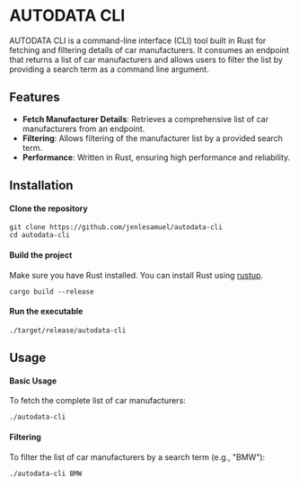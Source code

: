 # AUTODATA CLI
AUTODATA CLI is a command-line interface (CLI) tool built in Rust for fetching and filtering details of car manufacturers. It consumes an endpoint that returns a list of car manufacturers and allows users to filter the list by providing a search term as a command line argument.

## Features
- **Fetch Manufacturer Details**: Retrieves a comprehensive list of car manufacturers from an endpoint.
- **Filtering**: Allows filtering of the manufacturer list by a provided search term.
- **Performance**: Written in Rust, ensuring high performance and reliability.

## Installation
#### Clone the repository
```shell
git clone https://github.com/jenlesamuel/autodata-cli
cd autodata-cli
```

#### Build the project
Make sure you have Rust installed. You can install Rust using [rustup](https://rustup.rs/).
```shell
cargo build --release
```

#### Run the executable
```shell
./target/release/autodata-cli
```

## Usage
#### Basic Usage
To fetch the complete list of car manufacturers:
```shell
./autodata-cli
```

#### Filtering
To filter the list of car manufacturers by a search term (e.g., "BMW"):
```shell
./autodata-cli BMW
```
